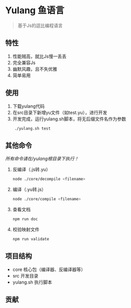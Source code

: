 # Yulang 鱼语言
> 基于Js的逗比编程语言

## 特性
1. 性能贼高，就比Js慢一丢丢
1. 完全兼容Js
1. 幽默风趣，且不失优雅
1. 简单易用

## 使用
1. 下载yulang代码
1. 在src目录下新增yu文件（如test.yu），进行开发
1. 开发完成，运行yulang.sh脚本，将无后缀文件名作为参数
```bash
    ./yulang.sh test
```

## 其他命令
*所有命令请在/yulang根目录下执行！*
1. 反编译（.js转.yu）
    ```bash
    node ./core/decompile <filename>
    ```
2. 编译（.yu转.js）
    ```bash
    node ./core/compile <filename>
    ```
3. 查看文档
    ```bash
    npm run doc
    ```
4. 校验映射文件
    ```bash
    npm run validate
    ```

## 项目结构
- core 核心包（编译器、反编译器等）
- src 开发目录
- yulang.sh 执行脚本

## 贡献



